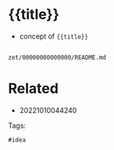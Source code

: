 # {{title}}

- concept of `{{title}}`

```
```

` zet/00000000000000/README.md `

# Related

- 20221010044240

Tags:

    #idea
